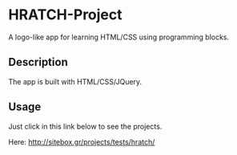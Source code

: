 # HRATCH-Project
A logo-like app for learning HTML/CSS using programming blocks.
## Description
The app is built with HTML/CSS/JQuery.
## Usage
Just click in this link below to see the projects.

Here: http://sitebox.gr/projects/tests/hratch/
